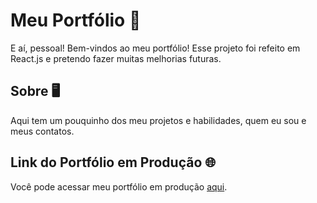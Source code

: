 # Meu Portfólio 🚀

E aí, pessoal! Bem-vindos ao meu portfólio! Esse projeto foi refeito em React.js e pretendo fazer muitas melhorias futuras. 

## Sobre 🖥️

Aqui tem um pouquinho dos meu projetos e habilidades, quem eu sou e meus contatos.

## Link do Portfólio em Produção 🌐
Você pode acessar meu portfólio em produção [aqui](https://matheus-rocha-web-dev-wz3j.vercel.app).



